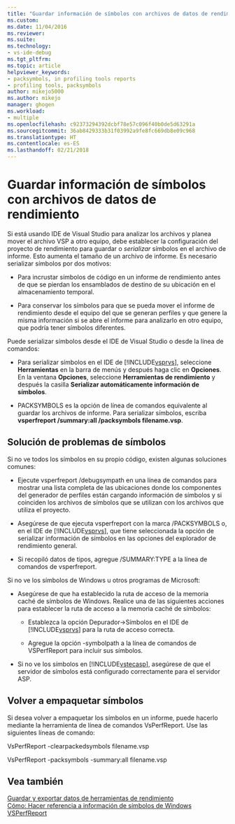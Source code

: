 ```yaml
---
title: "Guardar información de símbolos con archivos de datos de rendimiento | Microsoft Docs"
ms.custom: 
ms.date: 11/04/2016
ms.reviewer: 
ms.suite: 
ms.technology:
- vs-ide-debug
ms.tgt_pltfrm: 
ms.topic: article
helpviewer_keywords:
- packsymbols, in profiling tools reports
- profiling tools, packsymbols
author: mikejo5000
ms.author: mikejo
manager: ghogen
ms.workload:
- multiple
ms.openlocfilehash: c92373294392dcbf78e57c096f40b0de5d63291a
ms.sourcegitcommit: 36ab8429333b31f03992a9fe8fc669db8e09c968
ms.translationtype: HT
ms.contentlocale: es-ES
ms.lasthandoff: 02/21/2018
---
```

# <a name="saving-symbol-information-with-performance-data-files"></a>Guardar información de símbolos con archivos de datos de rendimiento

Si está usando IDE de Visual Studio para analizar los archivos y planea mover el archivo VSP a otro equipo, debe establecer la configuración del proyecto de rendimiento para guardar o *serializar* símbolos en el archivo de informe. Esto aumenta el tamaño de un archivo de informe. Es necesario serializar símbolos por dos motivos:

- Para incrustar símbolos de código en un informe de rendimiento antes de que se pierdan los ensamblados de destino de su ubicación en el almacenamiento temporal.

- Para conservar los símbolos para que se pueda mover el informe de rendimiento desde el equipo del que se generan perfiles y que genere la misma información si se abre el informe para analizarlo en otro equipo, que podría tener símbolos diferentes.

Puede serializar símbolos desde el IDE de Visual Studio o desde la línea de comandos:

- Para serializar símbolos en el IDE de [!INCLUDE[vsprvs](../code-quality/includes/vsprvs_md.md)], seleccione **Herramientas** en la barra de menús y después haga clic en **Opciones**. En la ventana **Opciones**, seleccione **Herramientas de rendimiento** y después la casilla **Serializar automáticamente información de símbolos**.

- PACKSYMBOLS es la opción de línea de comandos equivalente al guardar los archivos de informe. Para serializar símbolos, escriba **vsperfreport /summary:all /packsymbols filename.vsp**.

## <a name="troubleshooting-symbol-problems"></a>Solución de problemas de símbolos

Si no ve todos los símbolos en su propio código, existen algunas soluciones comunes:

- Ejecute vsperfreport /debugsympath en una línea de comandos para mostrar una lista completa de las ubicaciones donde los componentes del generador de perfiles están cargando información de símbolos y si coinciden los archivos de símbolos que se utilizan con los archivos que utiliza el proyecto.

- Asegúrese de que ejecuta vsperfreport con la marca /PACKSYMBOLS o, en el IDE de [!INCLUDE[vsprvs](../code-quality/includes/vsprvs_md.md)], que tiene seleccionada la opción de serializar información de símbolos en las opciones del explorador de rendimiento general.

- Si recopiló datos de tipos, agregue /SUMMARY:TYPE a la línea de comandos de vsperfreport.

 Si no ve los símbolos de Windows u otros programas de Microsoft:

- Asegúrese de que ha establecido la ruta de acceso de la memoria caché de símbolos de Windows. Realice una de las siguientes acciones para establecer la ruta de acceso a la memoria caché de símbolos:

  - Establezca la opción Depurador->Símbolos en el IDE de [!INCLUDE[vsprvs](../code-quality/includes/vsprvs_md.md)] para la ruta de acceso correcta.

  - Agregue la opción -symbolpath a la línea de comandos de VSPerfReport para incluir sus símbolos.

- Si no ve los símbolos en [!INCLUDE[vstecasp](../code-quality/includes/vstecasp_md.md)], asegúrese de que el servidor de símbolos está configurado correctamente para el servidor ASP.

## <a name="repacking-symbols"></a>Volver a empaquetar símbolos

Si desea volver a empaquetar los símbolos en un informe, puede hacerlo mediante la herramienta de línea de comandos VsPerfReport. Use las siguientes líneas de comando:

VsPerfReport -clearpackedsymbols filename.vsp

VsPerfReport -packsymbols -summary:all filename.vsp

## <a name="see-also"></a>Vea también

[Guardar y exportar datos de herramientas de rendimiento](../profiling/saving-and-exporting-performance-tools-data.md)  
[Cómo: Hacer referencia a información de símbolos de Windows](../profiling/how-to-reference-windows-symbol-information.md)  
[VSPerfReport](../profiling/vsperfreport.md)